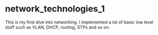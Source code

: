 # network_technologies_1
This is my first dive into networking. I implemented a lot of basic low level stuff such as VLAN, DHCP,  routing, STPs and so on.
